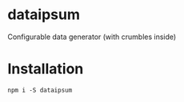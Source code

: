 # dataipsum

Configurable data generator (with crumbles inside)

# Installation

```
npm i -S dataipsum
```
